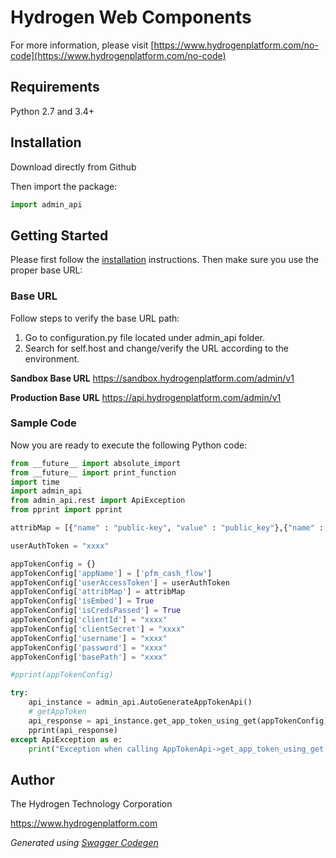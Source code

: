 # Hydrogen Web Components

For more information, please visit [https://www.hydrogenplatform.com/no-code](https://www.hydrogenplatform.com/no-code)

## Requirements
Python 2.7 and 3.4+

## Installation

Download directly from Github

Then import the package:
```python
import admin_api
```

## Getting Started

Please first follow the [installation](#installation) instructions. Then make sure you use the proper base URL:

### Base URL
Follow steps to verify the base URL path:

1. Go to configuration.py file located under admin_api folder.
2. Search for self.host and change/verify the URL according to the environment.

**Sandbox Base URL**
https://sandbox.hydrogenplatform.com/admin/v1

**Production Base URL**
https://api.hydrogenplatform.com/admin/v1

### Sample Code
Now you are ready to execute the following Python code:

```python
from __future__ import absolute_import
from __future__ import print_function
import time
import admin_api
from admin_api.rest import ApiException
from pprint import pprint

attribMap = [{"name" : "public-key", "value" : "public_key"},{"name" : "client-id", "value" : "xxxx"}, {"name" : "card-id", "value" : "xxxx"}]

userAuthToken = "xxxx"

appTokenConfig = {}
appTokenConfig['appName'] = ['pfm_cash_flow']
appTokenConfig['userAccessToken'] = userAuthToken
appTokenConfig['attribMap'] = attribMap
appTokenConfig['isEmbed'] = True
appTokenConfig['isCredsPassed'] = True
appTokenConfig['clientId'] = "xxxx"
appTokenConfig['clientSecret'] = "xxxx"
appTokenConfig['username'] = "xxxx"
appTokenConfig['password'] = "xxxx"
appTokenConfig['basePath'] = "xxxx"

#pprint(appTokenConfig)

try:
    api_instance = admin_api.AutoGenerateAppTokenApi()
    # getAppToken
    api_response = api_instance.get_app_token_using_get(appTokenConfig)
    pprint(api_response)
except ApiException as e:
    print("Exception when calling AppTokenApi->get_app_token_using_get: %s\n" % e)
```

## Author
The Hydrogen Technology Corporation

https://www.hydrogenplatform.com

*Generated using [Swagger Codegen](https://github.com/swagger-api/swagger-codegen)*
